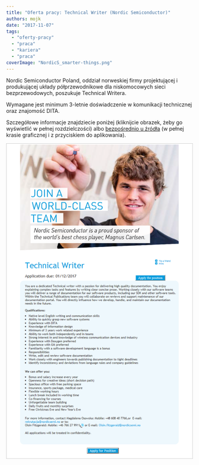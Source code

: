 ```yaml
---
title: "Oferta pracy: Technical Writer (Nordic Semiconductor)"
authors: mojk
date: "2017-11-07"
tags:
  - "oferty-pracy"
  - "praca"
  - "kariera"
  - "praca"
coverImage: "NordicS_smarter-things.png"
---
```


Nordic Semiconductor Poland, oddział norweskiej firmy projektującej i
produkującej układy półprzewodnikowe dla niskomocowych sieci bezprzewodowych,
poszukuje Technical Writera.

Wymagane jest minimum 3-letnie doświadczenie w komunikacji technicznej oraz
znajomość DITA.

Szczegółowe informacje znajdziecie poniżej (kliknijcie obrazek, żeby go
wyświetlić w pełnej rozdzielczości)
albo [bezpośrednio u źródła](https://candidate.hr-manager.net/ApplicationInit.aspx?cid=278&ProjectId=175649&MediaId=5) (w
pełnej krasie graficznej i z przyciskiem do aplikowania).

[![](images/nordic_tech_writer.png)](http://techwriter.pl/wp-content/uploads/2017/11/nordic_tech_writer.png)
